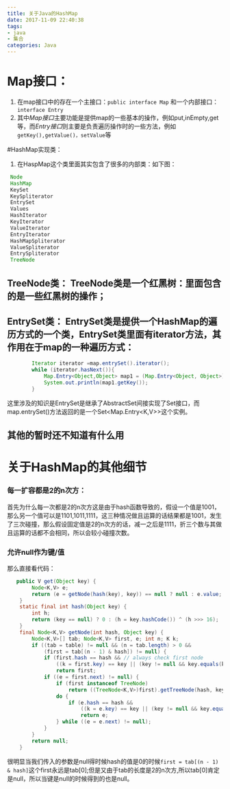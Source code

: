 ```yaml
---
title: 关于Java的HashMap
date: 2017-11-09 22:40:38
tags: 
- java
- 集合
categories: Java
---
```

# Map接口：
1. 在map接口中的存在一个主接口：`public interface Map` 和一个内部接口：`interface Entry`
2. 其中*Map接口*主要功能是提供map的一些基本的操作，例如put,inEmpty,get等，而*Entry接口*则主要是负责遍历操作时的一些方法，例如`getKey(),getValue()，setValue`等

#HashMap实现类：
1. 在HaspMap这个类里面其实包含了很多的内部类：如下图：
```java
 Node
 HashMap
 KeySet
 KeySpliterator
 EntrySet
 Values
 HashIterator
 KeyIterator
 ValueIterator
 EntryIterator
 HashMapSpliterator
 ValueSpliterator
 EntrySpliterator
 TreeNode
```
## TreeNode类： TreeNode类是一个红黑树：里面包含的是一些红黑树的操作；
## EntrySet类： EntrySet类是提供一个HashMap的遍历方式的一个类，EntrySet类里面有iterator方法，其作用在于map的一种遍历方式：
```java
        Iterator iterator =map.entrySet().iterator();
        while (iterator.hasNext()){
            Map.Entry<Object,Object> map1 = (Map.Entry<Object, Object>) iterator.next();
            System.out.println(map1.getKey());
        }
```
这里涉及的知识是EntrySet是继承了AbstractSet间接实现了Set接口，而map.entrySet()方法返回的是一个Set<Map.Entry<K,V>>这个实例。
## 其他的暂时还不知道有什么用

# **关于HashMap的其他细节**
### 每一扩容都是2的n次方：
首先为什么每一次都是2的n次方这是由于hash函数导致的，假设一个值是1001，那么另一个值可以是1101,1011,1111，这三种情况做且运算的话结果都是1001，发生了三次碰撞，那么假设固定值是2的n次方的话，减一之后是1111，折三个数与其做且运算的话都不会相同，所以会较小碰撞次数。

### 允许null作为键/值
那么直接看代码：
```java
   public V get(Object key) {
        Node<K,V> e;
        return (e = getNode(hash(key), key)) == null ? null : e.value;
    }
    static final int hash(Object key) {
        int h;
        return (key == null) ? 0 : (h = key.hashCode()) ^ (h >>> 16);
    }
    final Node<K,V> getNode(int hash, Object key) {
        Node<K,V>[] tab; Node<K,V> first, e; int n; K k;
        if ((tab = table) != null && (n = tab.length) > 0 &&
            (first = tab[(n - 1) & hash]) != null) {
            if (first.hash == hash && // always check first node
                ((k = first.key) == key || (key != null && key.equals(k))))
                return first;
            if ((e = first.next) != null) {
                if (first instanceof TreeNode)
                    return ((TreeNode<K,V>)first).getTreeNode(hash, key);
                do {
                    if (e.hash == hash &&
                        ((k = e.key) == key || (key != null && key.equals(k))))
                        return e;
                } while ((e = e.next) != null);
            }
        }
        return null;
    }
```
很明显当我们传入的参数是null得时候hash的值是0的时候`first = tab[(n - 1) & hash]`这个first永远是tab[0];但是又由于tab的长度是2的n次方,所以tab[0]肯定是null，所以当键是null的时候得到的也是null。